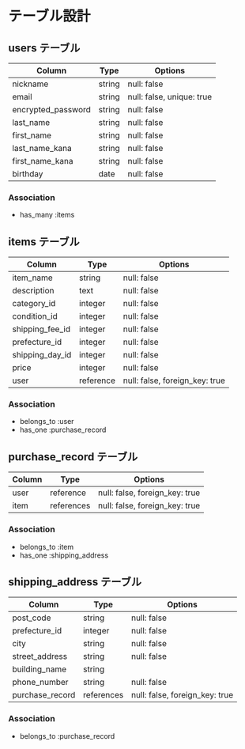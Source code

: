 # テーブル設計

## users テーブル

| Column             | Type          | Options     |
| ------------------ | ------        | ----------- |
| nickname           | string        | null: false |
| email              | string        | null: false, unique: true |
| encrypted_password | string        | null: false | 
| last_name          | string        | null: false |
| first_name         | string        | null: false |
| last_name_kana     | string        | null: false |
| first_name_kana    | string        | null: false |
| birthday           | date          | null: false |

### Association

- has_many :items



## items テーブル

| Column           | Type      | Options     |
| ------           | ------    | ----------- |
| item_name        | string    | null: false |
| description      | text      | null: false | 
| category_id         | integer    | null: false |
| condition_id        | integer    | null: false |
| shipping_fee_id     | integer    | null: false |
| prefecture_id    | integer    | null: false |
| shipping_day_id    | integer    | null: false |
| price               | integer   | null: false |
| user             | reference | null: false, foreign_key: true |

### Association

- belongs_to :user
- has_one :purchase_record




## purchase_record テーブル

| Column        | Type       | Options      |
| ------        | ---------- | ------------ |
| user             | reference | null: false, foreign_key: true |
| item       | references | null: false, foreign_key: true |

### Association

- belongs_to :item
- has_one :shipping_address




## shipping_address テーブル

| Column             | Type       | Options      |
| ------             | ---------- | ------------ |
| post_code          | string     | null: false  |
| prefecture_id        | integer    | null: false  |
| city               | string     | null: false  |
| street_address     | string     | null: false  |
| building_name      | string     |              |
| phone_number       | string     | null: false  |
| purchase_record | references | null: false, foreign_key: true |

### Association

- belongs_to :purchase_record


